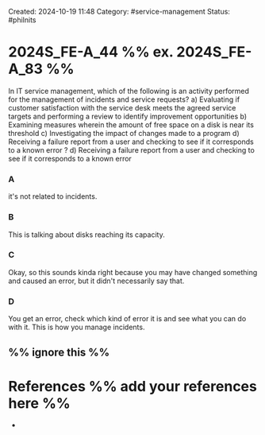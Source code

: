 Created: 2024-10-19 11:48
Category: #service-management 
Status: #philnits



# 2024S_FE-A_44 %% ex. 2024S_FE-A_83 %%

In IT service management, which of the following is an activity performed for the
management of incidents and service requests?
a) Evaluating if customer satisfaction with the service desk meets the agreed service targets
and performing a review to identify improvement opportunities
b) Examining measures wherein the amount of free space on a disk is near its threshold
c) Investigating the impact of changes made to a program
d) Receiving a failure report from a user and checking to see if it corresponds to a known
error
? 
d) Receiving a failure report from a user and checking to see if it corresponds to a known
error
### A
it's not related to incidents.

### B
This is talking about disks reaching its capacity.

### C
Okay, so this sounds kinda right because you may have changed something and caused an error, but it didn't necessarily say that.

### D
You get an error, check which kind of error it is and see what you can do with it. This is how you manage incidents.




%% ignore this %%
---









# References %% add your references here %%
- 